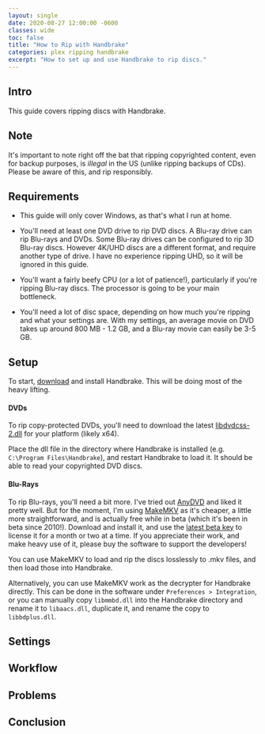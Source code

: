 ```yaml
---
layout: single
date: 2020-08-27 12:00:00 -0600
classes: wide
toc: false
title: "How to Rip with Handbrake"
categories: plex ripping handbrake
excerpt: "How to set up and use Handbrake to rip discs."
---
```


## Intro

This guide covers ripping discs with Handbrake.

## Note

It's important to note right off the bat that ripping copyrighted content, even for backup purposes, is *illegal* in the US (unlike ripping backups of CDs). Please be aware of this, and rip responsibly.

## Requirements

* This guide will only cover Windows, as that's what I run at home.

* You'll need at least one DVD drive to rip DVD discs. A Blu-ray drive can rip Blu-rays and DVDs. Some Blu-ray drives can be configured to rip 3D Blu-ray discs. However 4K/UHD discs are a different format, and require another type of drive. I have no experience ripping UHD, so it will be ignored in this guide.

* You'll want a fairly beefy CPU (or a lot of patience!), particularly if you're ripping Blu-ray discs. The processor is going to be your main bottleneck.

* You'll need a lot of disc space, depending on how much you're ripping and what your settings are. With my settings, an average movie on DVD takes up around 800 MB - 1.2 GB, and a Blu-ray movie can easily be 3-5 GB.


## Setup

To start, [download](https://handbrake.fr/) and install Handbrake. This will be doing most of the heavy lifting.

#### DVDs

To rip copy-protected DVDs, you'll need to download the latest [libdvdcss-2.dll](https://github.com/allienx/libdvdcss-dll) for your platform (likely x64). 

Place the dll file in the directory where Handbrake is installed (e.g. `C:\Program Files\Handbrake`), and restart Handbrake to load it. It should be able to read your copyrighted DVD discs.

#### Blu-Rays

To rip Blu-rays, you'll need a bit more. I've tried out [AnyDVD](https://www.redfox.bz/en/anydvdhd.html) and liked it pretty well. But for the moment, I'm using [MakeMKV](https://www.makemkv.com/) as it's cheaper, a little more straightforward, and is actually free while in beta (which it's been in beta since 2010!). Download and install it, and use the [latest beta key](https://www.makemkv.com/forum/viewtopic.php?t=1053) to license it for a month or two at a time. If you appreciate their work, and make heavy use of it, please buy the software to support the developers!

You can use MakeMKV to load and rip the discs losslessly to .mkv files, and then load those into Handbrake.

Alternatively, you can use MakeMKV work as the decrypter for Handbrake directly. This can be done in the software under `Preferences > Integration`, or you can manually copy `libmmbd.dll` into the Handbrake directory and rename it to `libaacs.dll`, duplicate it, and rename the copy to `libbdplus.dll`.

## Settings

## Workflow

## Problems

## Conclusion
